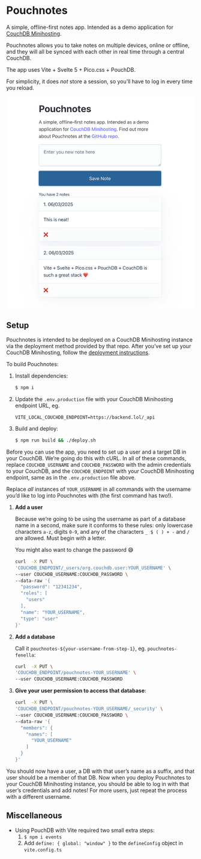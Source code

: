 # Pouchnotes

A simple, offline-first notes app. Intended as a demo application for [CouchDB Minihosting](https://github.com/neighbourhoodie/couchdb-minihosting).


Pouchnotes allows you to take notes on multiple devices, online or offline, and they will all be synced with each other in real time through a central CouchDB.

The app uses Vite + Svelte 5 + Pico.css + PouchDB.

For simplicity, it does _not_ store a session, so you’ll have to log in every time you reload.

![screenshot of the pouchnotes app](<pouchnotes_screenshot.png>)

## Setup

Pouchnotes is intended to be deployed on a CouchDB Minihosting instance via the deployment method provided by that repo. After you’ve set up your CouchDB Minihosting, follow the [deployment instructions](https://github.com/neighbourhoodie/couchdb-minihosting/tree/main/deployment).

To build Pouchnotes:

1. Install dependencies:
    ```sh
    $ npm i
    ```
2. Update the `.env.production` file with your CouchDB Minihosting endpoint URL, eg. 
    ```
    VITE_LOCAL_COUCHDB_ENDPOINT=https://backend.lol/_api
    ```
3. Build and deploy:
    ```sh
    $ npm run build && ./deploy.sh
    ```

Before you can use the app, you need to set up a user and a target DB in your CouchDB. We’re going do this with cURL. In all of these commands, replace `COUCHDB_USERNAME` and `COUCHDB_PASSWORD` with the admin credentials to your CouchDB, and the `COUCHDB_ENDPOINT` with your CouchDB Minihosting endpoint, same as in the `.env.production` file above.

Replace _all_ instances of `YOUR_USERNAME` in all commands with the username you’d like to log into Pouchnotes with (the first command has two!). 

1. **Add a user**
   
   Because we’re going to be using the username as part of a database name in a second, make sure it conforms to these rules: only lowercase characters `a-z`, digits `0-9`, and any of the characters `_ $ ( ) + -` and `/` are allowed. Must begin with a letter.

   You might also want to change the password 😅

    ```sh 
    curl  -X PUT \
    'COUCHDB_ENDPOINT/_users/org.couchdb.user:YOUR_USERNAME' \
    --user COUCHDB_USERNAME:COUCHDB_PASSWORD \
    --data-raw '{
      "password": "12341234",
      "roles": [
        "users"
      ],
      "name": "YOUR_USERNAME",
      "type": "user"
    }'
    ```
2. **Add a database**
   
   Call it `pouchnotes-${your-username-from-step-1}`, eg. `pouchnotes-fenella`:

    ```sh
    curl  -X PUT \
    'COUCHDB_ENDPOINT/pouchnotes-YOUR_USERNAME' \
    --user COUCHDB_USERNAME:COUCHDB_PASSWORD
    ```

3. **Give your user permission to access that database**:

    ```sh
    curl  -X PUT \
    'COUCHDB_ENDPOINT/pouchnotes-YOUR_USERNAME/_security' \
    --user COUCHDB_USERNAME:COUCHDB_PASSWORD \
    --data-raw '{
      "members": {
        "names": [
          "YOUR_USERNAME"
        ]
      }
    }'
    ```

You should now have a user, a DB with that user’s name as a suffix, and that user should be a member of that DB. Now when you deploy Pouchnotes to your CouchDB Minihosting instance, you should be able to log in with that user’s credentials and add notes! For more users, just repeat the process with a different username.

## Miscellaneous

- Using PouchDB with Vite required two small extra steps: 
  1. `$ npm i events`
  2. Add `define: { global: "window" }` to the `defineConfig` object in `vite.config.ts`